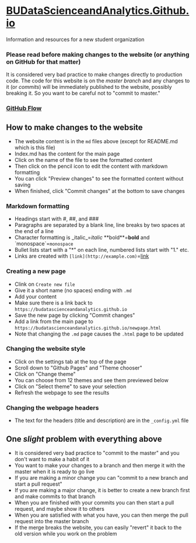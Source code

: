 # [BUDataScienceandAnalytics.Github.io](https://budatascienceandanalytics.github.io)
Information and resources for a new student organization
### Please read before making changes to the website (or anything on GitHub for that matter)
It is considered very bad practice to make changes directly to production code. The code for this website is on the _master branch_ and any changes to it (or _commits_) will be immediately published to the website, possibly breaking it.  So you want to be careful not to "commit to master."

### [GitHub Flow](https://guides.github.com/introduction/flow/)

## How to make changes to the website
* The website content is in the `md` files above (except for README.md which is this file)
* Index.md has the content for the main page
* Click on the name of the file to see the formatted content
* Then click on the pencil icon to edit the content with markdown formatting
* You can click "Preview changes" to see the formatted content without saving
* When finished, click "Commit changes" at the bottom to save changes

### Markdown formatting
* Headings start with #, ##, and ###
* Paragraphs are separated by a blank line, line breaks by two spaces at the end of a line
* Character formatting is \_italic\_=_italic_ \*\*bold\*\*=**bold** and \`monospace\`=`monospace`
* Bullet lists start with a "\*" on each line, numbered lists start with "1." etc.
* Links are created with `[link](http://example.com)`=[link](http://example.com)

### Creating a new page
* Clink on `Create new file`
* Give it a short name (no spaces) ending with `.md`
* Add your content
* Make sure there is a link back to `https://budatascienceandanalytics.github.io`
* Save the new page by clicking "Commit changes"
* Add a link from the main page to `https://budatascienceandanalytics.github.io/newpage.html`
* Note that changing the `.md` page causes the `.html` page to be updated

### Changing the website style
* Click on the settings tab at the top of the page
* Scroll down to "Github Pages" and "Theme chooser"
* Click on "Change theme"
* You can choose from 12 themes and see them previewed below
* Click on "Select theme" to save your selection
* Refresh the webpage to see the results

### Changing the webpage headers
* The text for the headers (title and description) are in the `_config.yml` file

## One *slight* problem with everything above
* It is considered very bad practice to "commit to the master" and you don't want to make a habit of it
* You want to make your changes to a branch and then merge it with the master when it is ready to go live
* If you are making a minor change you can "commit to a new branch and start a pull request"
* If you are making a major change, it is better to create a new branch first and make commits to that branch
* When you are finished with your commits you can then start a pull request, and maybe show it to others
* When you are satisfied with what you have, you can then merge the pull request into the master branch
* If the merge breaks the website, you can easily "revert" it back to the old version while you work on the problem
